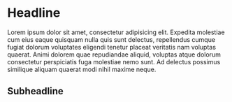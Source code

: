 # Headline

Lorem ipsum dolor sit amet, consectetur adipisicing elit. Expedita molestiae cum eius
eaque quisquam nulla quis sunt delectus, repellendus cumque fugiat dolorum voluptates
eligendi tenetur placeat veritatis nam voluptas quaerat. Animi dolorem quae repudiandae
aliquid, voluptas atque dolorum consectetur perspiciatis fuga molestiae nemo sunt. Ad
delectus possimus similique aliquam quaerat modi nihil maxime neque.

## Subheadline
